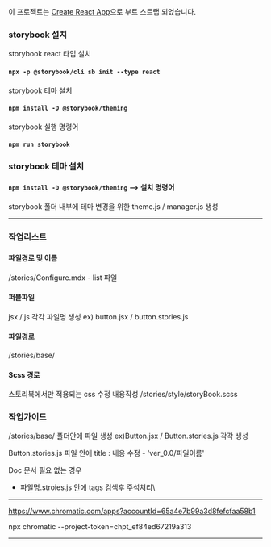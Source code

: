 이 프로젝트는 [Create React App](https://github.com/facebook/create-react-app)으로 부트 스트랩 되었습니다.

### storybook 설치
storybook react 타입 설치
#### `npx -p @storybook/cli sb init --type react`

storybook 테마 설치
#### `npm install -D @storybook/theming`

storybook 실행 명령어
#### `npm run storybook`

### storybook 테마 설치
#### `npm install -D @storybook/theming` --> 설치 명령어

storybook 폴더 내부에 테마 변경을 위한 
theme.js / manager.js 생성

-------------------------------------------------------------------------------------------------------
### 작업리스트
#### 파일경로 및 이름
/stories/Configure.mdx - list 파일

#### 퍼블파일
jsx / js 각각 파일명 생성 ex) button.jsx / button.stories.js

#### 파일경로
/stories/base/

#### Scss 경로
스토리북에서만 적용되는 css 수정 내용작성 /stories/style/storyBook.scss

### 작업가이드
/stories/base/ 폴더안에 파일 생성 ex)Button.jsx / Button.stories.js 각각 생성

Button.stories.js 파일 안에 title : 내용 수정 - 'ver_0.0/파일이름'

Doc 문서 필요 없는 경우
- 파일명.stroies.js 안에 tags 검색후 주석처리\


-------------------------------------------------------------------------

https://www.chromatic.com/apps?accountId=65a4e7b99a3d8fefcfaa58b1

npx chromatic --project-token=chpt_ef84ed67219a313

-------------------------------------------------------------------------
